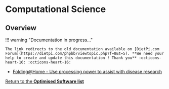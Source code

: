 # Computational Science

## Overview

!!! warning "Documentation in progress..." 

    The link redirects to the old documentation available on [DietPi.com Forum](https://dietpi.com/phpbb/viewtopic.php?f=8&t=5). **We need your help to create and update this documentation ! Thank you** :octicons-heart-16: :octicons-heart-16:

- [Folding@Home - Use processing power to assist with disease research](https://dietpi.com/phpbb/viewtopic.php?f=8&t=5&start=130#p13704)  

[Return to the **Optimised Software list**](../user-optimised-software)

